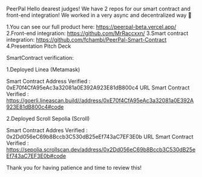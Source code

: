 PeerPal
Hello dearest judges! We have 2 repos for our smart contract and front-end integration! We worked in a very async and decentralized way 🙂 

1.You can see our full product here: https://peerpal-beta.vercel.app/
2.Front-end integration: https://github.com/MrRaccxxn/
3.Smart contract integration: https://github.com/fchambi/PeerPal-Smart-Contract
4.Presentation Pitch Deck

SmartContract verification:

1.Deployed Linea (Metamask)

Smart Contract Address Verified : 0xE70f4CfA95eAc3a32081a0E392A923E81dB800c4 
URL Smart Contract Verified : https://goerli.lineascan.build//address/0xE70f4CfA95eAc3a32081a0E392A923E81dB800c4#code

2.Deployed Scroll Sepolia (Scroll)


Smart Contract Addres Verified : 0x2Dd056eC69b8Bccb3C530dB25eEf743aC7EF3E0b
URL Smart Contract Verified : https://sepolia.scrollscan.dev/address/0x2Dd056eC69b8Bccb3C530dB25eEf743aC7EF3E0b#code

Thank you for having patience and time to review this!
